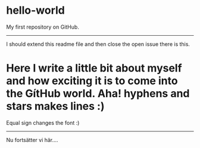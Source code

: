 # hello-world
My first repository on GitHub.
______________________________
I should extend this readme file and then close the open issue there is this.

Here I write a little bit about myself and how exciting it is to come into the GítHub world.
Aha! hyphens and stars makes lines :)
=====================================
Equal sign changes the font :)
*************************

Nu fortsätter vi här....

